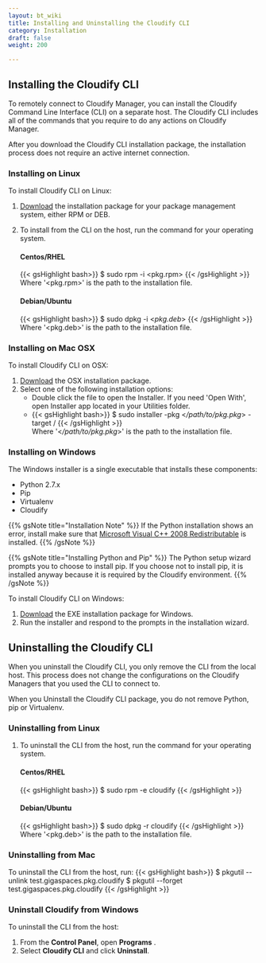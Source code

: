 ```yaml
---
layout: bt_wiki
title: Installing and Uninstalling the Cloudify CLI
category: Installation
draft: false
weight: 200

---
```

## Installing the Cloudify CLI

To remotely connect to Cloudify Manager, you can install the Cloudify Command Line Interface (CLI) on a separate host. The Cloudify CLI includes all of the commands that you require to do any actions on Cloudify Manager.

After you download the Cloudify CLI installation package, the installation process does not require an active internet connection.

### Installing on Linux

To install Cloudify CLI on Linux:

1. [Download](http://cloudify.co/downloads/get_cloudify.html) the installation package for your package management system, either RPM or DEB.
1. To install from the CLI on the host, run the command for your operating system.<br>
     
    #### Centos/RHEL
     {{< gsHighlight bash>}}
     $ sudo rpm -i <pkg.rpm>
     {{< /gsHighlight >}}     
     Where '<pkg.rpm>' is the path to the installation file.

    #### Debian/Ubuntu
    {{< gsHighlight bash>}}
    $ sudo dpkg -i <_pkg.deb_>
    {{< /gsHighlight >}}     
    Where '<pkg.deb>' is the path to the installation file.

### Installing on Mac OSX

To install Cloudify CLI on OSX:

1. [Download](http://cloudify.co/downloads/get_cloudify.html) the OSX installation package.
1. Select one of the following installation options:  
   * Double click the file to open the Installer. If you need 'Open With', open Installer app located in your Utilities folder.<br>
   * {{< gsHighlight bash>}}
     $ sudo installer -pkg <_/path/to/pkg.pkg_> -target /
     {{< /gsHighlight >}}     
     Where '<_/path/to/pkg.pkg_>' is the path to the installation file.
     
### Installing on Windows

The Windows installer is a single executable that installs these components:

* Python 2.7.x
* Pip
* Virtualenv
* Cloudify

{{% gsNote title="Installation Note" %}}
If the Python installation shows an error, install make sure that [Microsoft Visual C++ 2008 Redistributable](https://www.microsoft.com/en-us/download/details.aspx?id=29) is installed.
{{% /gsNote %}}

{{% gsNote title="Installing Python and Pip" %}}
The Python setup wizard prompts you to choose to install pip. If you choose not to install pip, it is installed anyway because it is required by the Cloudify environment.
{{% /gsNote %}}

To install Cloudify CLI on Windows:

1. [Download](http://cloudify.co/downloads/get_cloudify.html) the EXE installation package for Windows.
1. Run the installer and respond to the prompts in the installation wizard.

## Uninstalling the Cloudify CLI

When you uninstall the Cloudify CLI, you only remove the CLI from the local host. This process does not change the configurations on the Cloudify Managers that you used the CLI to connect to.

When you Uninstall the Cloudify CLI package, you do not remove Python, pip or Virtualenv.

### Uninstalling from Linux

1. To uninstall the CLI from the host, run the command for your operating system.<br>
     
    #### Centos/RHEL
     {{< gsHighlight bash>}}
     $ sudo rpm -e cloudify
     {{< /gsHighlight >}}     
     
    #### Debian/Ubuntu
    {{< gsHighlight bash>}}
    $ sudo dpkg -r cloudify
    {{< /gsHighlight >}}     
    Where '<pkg.deb>' is the path to the installation file.

### Uninstalling from Mac

To uninstall the CLI from the host, run:
{{< gsHighlight bash>}}
     $ pkgutil --unlink test.gigaspaces.pkg.cloudify
     $ pkgutil --forget test.gigaspaces.pkg.cloudify
     {{< /gsHighlight >}} 

### Uninstall Cloudify from Windows

To uninstall the CLI from the host:

1. From the **Control Panel**, open **Programs** .
1. Select **Cloudify CLI** and click **Uninstall**.